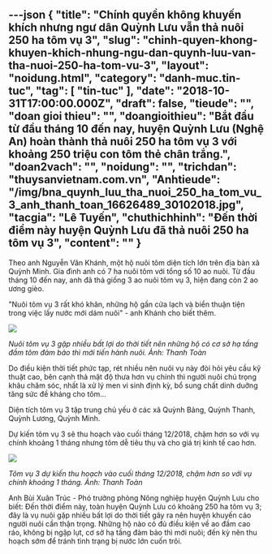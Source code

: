 ---json
{
    "title": "Chính quyền không khuyến khích nhưng ngư dân Quỳnh Lưu vẫn thả nuôi 250 ha tôm vụ 3",
    "slug": "chinh-quyen-khong-khuyen-khich-nhung-ngu-dan-quynh-luu-van-tha-nuoi-250-ha-tom-vu-3",
    "layout": "noidung.html",
    "category": "danh-muc.tin-tuc",
    "tag": [
        "tin-tuc"
    ],
    "date": "2018-10-31T17:00:00.000Z",
    "draft": false,
    "tieude": "",
    "doan gioi thieu": "",
    "doangioithieu": "Bắt đầu từ đầu tháng 10 đến nay, huyện Quỳnh Lưu (Nghệ An) hoàn thành thả nuôi 250 ha tôm vụ 3 với khoảng 250 triệu con tôm thẻ chân trắng.",
    "doan2vach": "",
    "noidung": "",
    "trichdan": "thuysanvietnam.com.vn",
    "Anhtieude": "/img/bna_quynh_luu_tha_nuoi_250_ha_tom_vu_3_anh_thanh_toan_16626489_30102018.jpg",
    "tacgia": "Lê Tuyến",
    "chuthichhinh": "Đến thời điểm này huyện Quỳnh Lưu đã thả nuôi 250 ha tôm vụ 3",
    "__content__": ""
}
---
<p>Theo anh Nguyễn Văn Kh&aacute;nh, một hộ nu&ocirc;i t&ocirc;m diện t&iacute;ch lớn tr&ecirc;n địa b&agrave;n x&atilde; Quỳnh Minh. Gia đ&igrave;nh anh c&oacute; 7 ha nu&ocirc;i t&ocirc;m với tổng số 10 ao nu&ocirc;i. Từ đầu th&aacute;ng 10 đến nay, anh đ&atilde; thả giống 3 ao nu&ocirc;i t&ocirc;m vụ 3, hiện đang c&ograve;n 2 ao ương gi&egrave;o.</p>

<p>&quot;Nu&ocirc;i t&ocirc;m vụ 3 rất kh&oacute; khăn, những hộ gần cửa lạch v&agrave; biển thuận tiện trong việc lấy nước mới d&aacute;m nu&ocirc;i&quot; - anh Kh&aacute;nh cho biết th&ecirc;m.</p>

<p><img src="https://image2.baonghean.vn/ctl_w607/Uploaded/2018/xqymkxrlxk/2018_10_30/bna_tl_quynh_luu_tha_nuoi_250_ha_tom_vu_3_anh_thanh_toan_25421018_30102018.jpg" /></p>

<p><em>Nu&ocirc;i t&ocirc;m vụ 3 gặp nhiều bất lợi do thời tiết n&ecirc;n những hộ c&oacute; cơ sở hạ tầng đầm t&ocirc;m đảm bảo th&igrave; mới tiến h&agrave;nh nu&ocirc;i. Ảnh: Thanh To&agrave;n&nbsp;</em></p>

<p>Do điều kiện thời tiết phức tạp, r&eacute;t nhiều n&ecirc;n nu&ocirc;i vụ n&agrave;y đ&ograve;i hỏi y&ecirc;u cầu kỹ thuật cao, b&ecirc;n cạnh thả mật độ thưa hơn vụ ch&iacute;nh th&igrave; người nu&ocirc;i ch&uacute; trọng kh&acirc;u chăm s&oacute;c, nhất l&agrave; xử l&yacute; men vi sinh định kỳ, bổ sung chất dinh duỡng tăng sức đề kh&aacute;ng cho t&ocirc;m...</p>

<p>Diện t&iacute;ch t&ocirc;m vụ 3 tập trung chủ yếu ở c&aacute;c x&atilde; Quỳnh Bảng, Quỳnh Thanh, Quỳnh Lương, Quỳnh Minh.</p>

<p>Dự kiến t&ocirc;m vụ 3 sẽ thu hoạch v&agrave;o cuối th&aacute;ng 12/2018, chậm hơn so với vụ ch&iacute;nh khoảng 1 th&aacute;ng nhưng t&ocirc;m dễ ti&ecirc;u thụ v&agrave; cho gi&aacute; trị kinh tế cao hơn.</p>

<p><img src="https://image2.baonghean.vn/cw607/Uploaded/2018/xqymkxrlxk/2018_10_30/bna_quynh_luu_tha_nuoi_250_ha_tom_vu_3_anh_thanh_toan_34934705_30102018.jpg" /></p>

<p><em>T&ocirc;m vụ 3 dự kiến thu hoạch v&agrave;o cuối th&aacute;ng 12/2018, chậm hơn so với vụ ch&iacute;nh khoảng 1 th&aacute;ng. Ảnh: Thanh To&agrave;n&nbsp;</em></p>

<p>Anh B&ugrave;i Xu&acirc;n Tr&uacute;c - Ph&oacute; trưởng ph&ograve;ng N&ocirc;ng nghiệp huyện Quỳnh Lưu cho biết: Đến thời điểm n&agrave;y, to&agrave;n huyện Quỳnh Lưu c&oacute; khoảng 250 ha t&ocirc;m vụ 3; đ&acirc;y l&agrave; vụ nu&ocirc;i gặp nhiều bất lợi do thời tiết g&acirc;y ra n&ecirc;n huyện khuyến c&aacute;o người nu&ocirc;i cần thận trọng. Những hộ n&agrave;o c&oacute; đủ điều kiện về ao đầm cao r&aacute;o, kh&ocirc;ng bị ngập lụt, cơ sở hạ tầng đảm bảo th&igrave; mới nu&ocirc;i; đến kỳ n&ecirc;n thu hoạch sớm để tr&aacute;nh t&igrave;nh trạng bị nước lớn cuốn tr&ocirc;i.</p>
